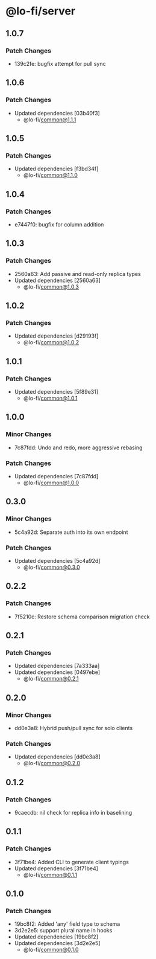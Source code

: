# @lo-fi/server

## 1.0.7

### Patch Changes

- 139c2fe: bugfix attempt for pull sync

## 1.0.6

### Patch Changes

- Updated dependencies [03b40f3]
  - @lo-fi/common@1.1.1

## 1.0.5

### Patch Changes

- Updated dependencies [f3bd34f]
  - @lo-fi/common@1.1.0

## 1.0.4

### Patch Changes

- e7447f0: bugfix for column addition

## 1.0.3

### Patch Changes

- 2560a63: Add passive and read-only replica types
- Updated dependencies [2560a63]
  - @lo-fi/common@1.0.3

## 1.0.2

### Patch Changes

- Updated dependencies [d29193f]
  - @lo-fi/common@1.0.2

## 1.0.1

### Patch Changes

- Updated dependencies [5f89e31]
  - @lo-fi/common@1.0.1

## 1.0.0

### Minor Changes

- 7c87fdd: Undo and redo, more aggressive rebasing

### Patch Changes

- Updated dependencies [7c87fdd]
  - @lo-fi/common@1.0.0

## 0.3.0

### Minor Changes

- 5c4a92d: Separate auth into its own endpoint

### Patch Changes

- Updated dependencies [5c4a92d]
  - @lo-fi/common@0.3.0

## 0.2.2

### Patch Changes

- 7f5210c: Restore schema comparison migration check

## 0.2.1

### Patch Changes

- Updated dependencies [7a333aa]
- Updated dependencies [0497ebe]
  - @lo-fi/common@0.2.1

## 0.2.0

### Minor Changes

- dd0e3a8: Hybrid push/pull sync for solo clients

### Patch Changes

- Updated dependencies [dd0e3a8]
  - @lo-fi/common@0.2.0

## 0.1.2

### Patch Changes

- 9caecdb: nil check for replica info in baselining

## 0.1.1

### Patch Changes

- 3f71be4: Added CLI to generate client typings
- Updated dependencies [3f71be4]
  - @lo-fi/common@0.1.1

## 0.1.0

### Patch Changes

- 19bc8f2: Added 'any' field type to schema
- 3d2e2e5: support plural name in hooks
- Updated dependencies [19bc8f2]
- Updated dependencies [3d2e2e5]
  - @lo-fi/common@0.1.0
